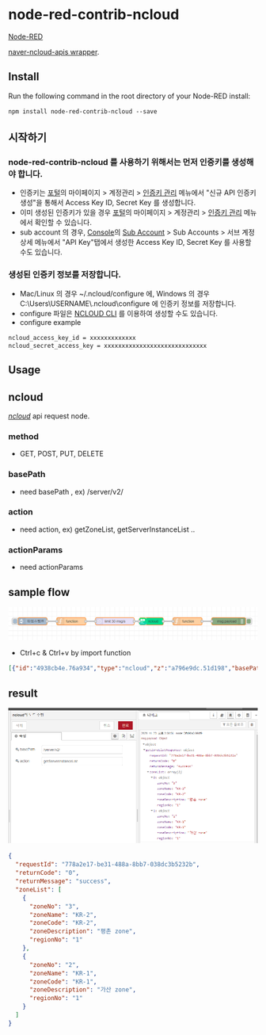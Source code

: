 node-red-contrib-ncloud
========================

<a href="http://nodered.org" target="_new">Node-RED</a> 

<a href="https://www.npmjs.com/package/naver-ncloud-apis" target="_new">naver-ncloud-apis wrapper</a>.

Install
-------

Run the following command in the root directory of your Node-RED install:

    npm install node-red-contrib-ncloud --save

## 시작하기

### node-red-contrib-ncloud 를 사용하기 위해서는 먼저 인증키를 생성해야 합니다.

- 인증키는 [포털](https://www.ncloud.com)의 마이페이지 > 계정관리 > [인증키 관리](https://www.ncloud.com/mypage/manage/authkey) 메뉴에서 "신규 API 인증키 생성"을 통해서 Access Key ID, Secret Key 를 생성합니다.
- 이미 생성된 인증키가 있을 경우 [포털](https://www.ncloud.com)의 마이페이지 > 계정관리 > [인증키 관리](https://www.ncloud.com/mypage/manage/authkey) 메뉴에서 확인할 수 있습니다.
- sub account 의 경우, [Console](https://console.ncloud.com)의 [Sub Account](https://console.ncloud.com/iam/dashboard) > Sub Accounts > 서브 계정 상세 메뉴에서 "API Key"탭에서 생성한 Access Key ID, Secret Key 를 사용할 수도 있습니다.

### 생성된 인증키 정보를 저장합니다.

- Mac/Linux 의 경우 ~/.ncloud/configure 에, Windows 의 경우 C:\Users\USERNAME\\.ncloud\configure 에 인증키 정보를 저장합니다.
- configure 파일은 [NCLOUD CLI](http://docs.ncloud.com/ko/tool/tool-3-1.html) 를 이용하여 생성할 수도 있습니다.
- configure example

```
ncloud_access_key_id = xxxxxxxxxxxxx
ncloud_secret_access_key = xxxxxxxxxxxxxxxxxxxxxxxxxxxxx
```

Usage
-----

## ncloud  

<i><a href="https://www.npmjs.com/package/naver-ncloud-apis" target="_new">ncloud</a></i> api request node.


### method 
- GET, POST, PUT, DELETE 

### basePath 
- need basePath , ex) /server/v2/

### action 
- need action, ex) getZoneList, getServerInstanceList .. 

### actionParams 
- need actionParams

## sample flow

![alt text](example-flows.PNG "Sample Flow Image")

- Ctrl+c & Ctrl+v by import function

```json
[{"id":"4938cb4e.76a934","type":"ncloud","z":"a796e9dc.51d198","basePath":"/server/v2/","action":"getZoneList","x":610,"y":80,"wires":[["b26d373c.ac7f98"]]},{"id":"a91b562d.b11578","type":"inject","z":"a796e9dc.51d198","name":"","props":[{"p":"payload"},{"p":"topic","vt":"str"}],"repeat":"","crontab":"","once":false,"onceDelay":0.1,"topic":"","payload":"","payloadType":"date","x":120,"y":80,"wires":[["13bfc7d8.7c7878"]]},{"id":"3ffd90a3.998f9","type":"debug","z":"a796e9dc.51d198","name":"","active":true,"tosidebar":true,"console":false,"tostatus":false,"complete":"false","statusVal":"","statusType":"auto","x":930,"y":80,"wires":[]},{"id":"13bfc7d8.7c7878","type":"function","z":"a796e9dc.51d198","name":"","func":"msg.method = 'GET';\nmsg.basePath = '/server/v2/';\nmsg.action = 'getZoneList';\nreturn msg;","outputs":1,"noerr":0,"initialize":"","finalize":"","x":280,"y":80,"wires":[["8eda0a6b.e3b618"]]},{"id":"b26d373c.ac7f98","type":"function","z":"a796e9dc.51d198","name":"","func":"\nreturn msg;","outputs":1,"noerr":0,"initialize":"","finalize":"","x":760,"y":80,"wires":[["3ffd90a3.998f9"]]},{"id":"8eda0a6b.e3b618","type":"delay","z":"a796e9dc.51d198","name":"","pauseType":"rate","timeout":"5","timeoutUnits":"seconds","rate":"30","nbRateUnits":"1","rateUnits":"second","randomFirst":"1","randomLast":"5","randomUnits":"seconds","drop":false,"x":460,"y":80,"wires":[["4938cb4e.76a934"]]}]
```

## result 

![alt text](example-results.PNG "Sample Result Image")


```json
{
  "requestId": "778a2e17-be31-488a-8bb7-038dc3b5232b",
  "returnCode": "0",
  "returnMessage": "success",
  "zoneList": [
    {
      "zoneNo": "3",
      "zoneName": "KR-2",
      "zoneCode": "KR-2",
      "zoneDescription": "평촌 zone",
      "regionNo": "1"
    },
    {
      "zoneNo": "2",
      "zoneName": "KR-1",
      "zoneCode": "KR-1",
      "zoneDescription": "가산 zone",
      "regionNo": "1"
    }
  ]
}
```
